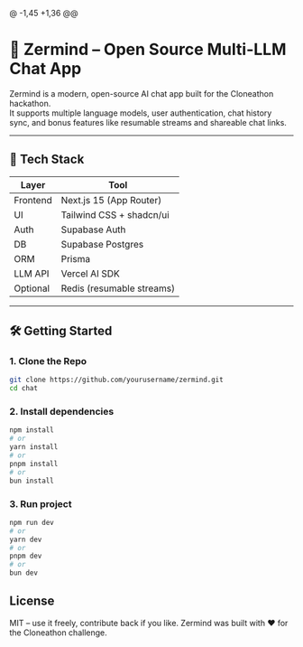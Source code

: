 @ -1,45 +1,36 @@
# 🧠 Zermind – Open Source Multi-LLM Chat App

Zermind is a modern, open-source AI chat app built for the Cloneathon hackathon.  
It supports multiple language models, user authentication, chat history sync, and bonus features like resumable streams and shareable chat links.

---

## 🚀 Tech Stack

| Layer        | Tool                      |
|--------------|---------------------------|
| Frontend     | Next.js 15 (App Router)   |
| UI           | Tailwind CSS + shadcn/ui  |
| Auth         | Supabase Auth             |
| DB           | Supabase Postgres         |
| ORM          | Prisma      |
| LLM API      | Vercel AI SDK             |
| Optional     | Redis (resumable streams) |

---

## 🛠️ Getting Started

### 1. Clone the Repo

```bash
git clone https://github.com/yourusername/zermind.git
cd chat
```

### 2. Install dependencies

```bash
npm install
# or
yarn install
# or
pnpm install
# or
bun install

```

### 3. Run project

```bash
npm run dev
# or
yarn dev
# or
pnpm dev
# or
bun dev
```

## License
MIT – use it freely, contribute back if you like.
Zermind was built with ❤️ for the Cloneathon challenge.